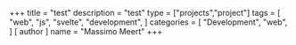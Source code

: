 +++
title = "test"
description = "test"
type = ["projects","project"]
tags = [
    "web",
    "js",
    "svelte",
    "development",
]
categories = [
    "Development",
    "web",
]
[ author ]
  name = "Massimo Meert"
+++